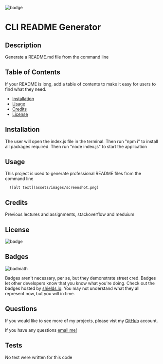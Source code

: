 
  
  ![badge](https://img.shields.io/badge/license-MIT-blue)
  
  # CLI README Generator 
  
  ## Description
  
  Generate a README.md file from the command line
  
  ## Table of Contents
  
  If your README is long, add a table of contents to make it easy for users to find what they need.
  
  - [Installation](#installation)
  - [Usage](#usage)
  - [Credits](#credits)
  - [License](#license)
  
  ## Installation
  
  The user will open the index.js file in the terminal. Then run "npm i" to install all packages required. Then run "node index.js" to start the application
  
  ## Usage
  
  This project is used to generate professional README files from the command line
  
      
      ![alt text](assets/images/screenshot.png)
  
  ## Credits
  
  Previous lectures and assignments, stackoverflow and meduium
  
  ## License
  
  
  ![badge](https://img.shields.io/badge/license-MIT-blue)
  
  ## Badges
  
  ![badmath](https://img.shields.io/github/languages/top/lernantino/badmath)
  
  Badges aren't necessary, per se, but they demonstrate street cred. Badges let other developers know that you know what you're doing. Check out the badges hosted by [shields.io](https://shields.io/). You may not understand what they all represent now, but you will in time.
  
  ## Questions
  
  If you would like to see more of my projects, please vist my <a href="https://github.com/crado7">GitHub</a> account.
  
  If you have any questions <a href="mailto:christopher.ferraro34@gmail.com">email me!</a>
  
  ## Tests
  
  No test were written for this code

